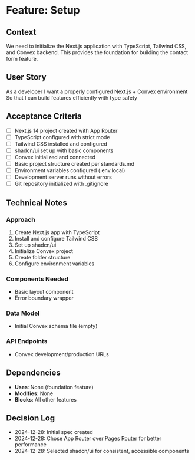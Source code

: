 # Feature: Setup

## Context
We need to initialize the Next.js application with TypeScript, Tailwind CSS, and Convex backend. This provides the foundation for building the contact form feature.

## User Story
As a developer
I want a properly configured Next.js + Convex environment
So that I can build features efficiently with type safety

## Acceptance Criteria
- [ ] Next.js 14 project created with App Router
- [ ] TypeScript configured with strict mode
- [ ] Tailwind CSS installed and configured
- [ ] shadcn/ui set up with basic components
- [ ] Convex initialized and connected
- [ ] Basic project structure created per standards.md
- [ ] Environment variables configured (.env.local)
- [ ] Development server runs without errors
- [ ] Git repository initialized with .gitignore

## Technical Notes
### Approach
1. Create Next.js app with TypeScript
2. Install and configure Tailwind CSS
3. Set up shadcn/ui
4. Initialize Convex project
5. Create folder structure
6. Configure environment variables

### Components Needed
- Basic layout component
- Error boundary wrapper

### Data Model
- Initial Convex schema file (empty)

### API Endpoints
- Convex development/production URLs

## Dependencies
- **Uses**: None (foundation feature)
- **Modifies**: None
- **Blocks**: All other features

## Decision Log
- 2024-12-28: Initial spec created
- 2024-12-28: Chose App Router over Pages Router for better performance
- 2024-12-28: Selected shadcn/ui for consistent, accessible components